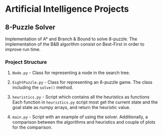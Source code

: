 # Artificial Intelligence Projects

## 8-Puzzle Solver

Implementation of A* and Branch & Bound to solve 8-puzzle.
The implementation of the B&B algorithm consist on Best-First
in order to improve run time.

### Project Structure

1. `Node.py` - Class for representing a node in the search tree.

1. `EightPuzzle.py` - Class for representing an 8-puzzle game. 
The class including the `solve()` method.

1. `heuristics.py` - Script which contains all the heuristics as functions
Each function in `heuristics.py` script most get the current state and the
goal state as numpy arrays, and return the heuristic value.

1. `main.py` - Script with an example of using the solver. Additionally, 
a comparison between the algorithms and heuristics and couple of 
plots for the comparison.
